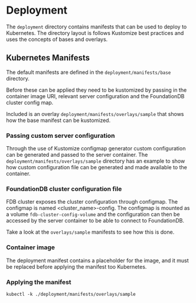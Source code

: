 # Deployment

The `deployment` directory contains manifests that can be used to deploy to
Kubernetes. The directory layout is follows Kustomize best practices and 
uses the concepts of bases and overlays. 

## Kubernetes Manifests
The default manifests are defined in the `deployment/manifests/base`
directory. 

Before these can be applied they need to be kustomized by passing in the
container image URI, relevant server configuration and the FoundationDB 
cluster config map.

Included is an overlay `deployment/manifests/overlays/sample` that shows 
how the base manifest can be kustomized.

### Passing custom server configuration
Through the use of Kustomize configmap generator custom configuration can be
generated and passed to the server container.
The `deployment/manifests/overlays/sample` directory has an example to
show how custom configuration file can be generated and made available to the
container.

### FoundationDB cluster configuration file
FDB cluster exposes the cluster configuration through configmap. The
configmap is named <cluster_name>-config. The configmap is mounted as a
volume `fdb-cluster-config-volume` and the configuration can then be
accessed by the server container to be able to connect to FoundationDB.

Take a look at the `overlays/sample` manifests to see how this is done.

### Container image
The deployment manifest contains a placeholder for the image, and it must be
replaced before applying the manifest too Kubernetes.

### Applying the manifest
```shell
kubectl -k ./deployment/manifests/overlays/sample
```
